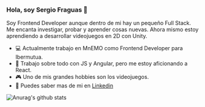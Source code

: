 ### Hola, soy Sergio Fraguas 👋

Soy Frontend Developer aunque dentro de mi hay un pequeño Full Stack. Me encanta investigar, probar y aprender cosas nuevas. Ahora mismo estoy aprendiendo a desarrollar videojuegos en 2D con Unity.
 
  - :computer: Actualmente trabajo en MnEMO como Frontend Developer para Ibermutua.
  - :hammer: Trabajo sobre todo con JS y Angular, pero me estoy aficionando a React.
  - :video_game: Uno de mis grandes hobbies son los videojuegos.
  - :briefcase: Puedes saber mas de mi en [Linkedin](https://www.linkedin.com/in/sergio-fraguas-1a8855131/)
  
  ![Anurag's github stats](https://github-readme-stats.vercel.app/api?username=fr46uas&show_icons=true&theme=highcontrast)
  
  

<!--
**fr46uas/fr46uas** is a ✨ _special_ ✨ repository because its `README.md` (this file) appears on your GitHub profile.

Here are some ideas to get you started:

- 🔭 I’m currently working on ...
- 🌱 I’m currently learning ...
- 👯 I’m looking to collaborate on ...
- 🤔 I’m looking for help with ...
- 💬 Ask me about ...
- 📫 How to reach me: ...
- 😄 Pronouns: ...
- ⚡ Fun fact: ...
-->
